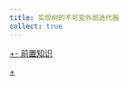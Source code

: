 ```yaml
---
title: 实现树的不可变外部迭代器
collect: true
---
```



[+- 前置知识](/blog/iterator/preorder-traversal.md#:embed)

[+](/blog/iterator/immut-exiter-tree-content.md#:embed)
